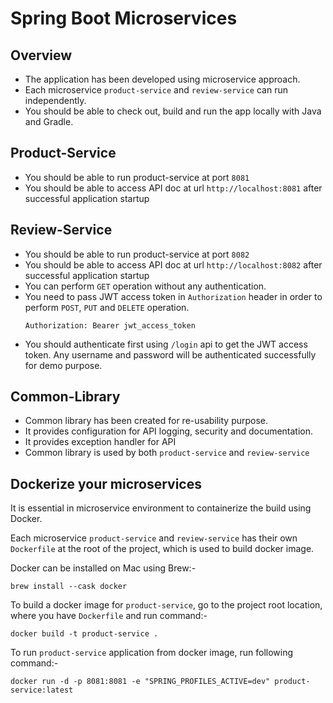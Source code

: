 # Spring Boot Microservices

## Overview
* The application has been developed using microservice approach. 
* Each microservice `product-service` and `review-service` can run independently.
* You should be able to check out, build and run the app locally with Java and Gradle.

## Product-Service
* You should be able to run product-service at port `8081`
* You should be able to access API doc at url `http://localhost:8081` after successful application startup

## Review-Service
* You should be able to run product-service at port `8082`
* You should be able to access API doc at url `http://localhost:8082` after successful application startup
* You can perform `GET` operation without any authentication.
* You need to pass JWT access token in `Authorization` header in order to perform `POST`, `PUT` and `DELETE` operation.
  ```
  Authorization: Bearer jwt_access_token
  ```
* You should authenticate first using `/login` api to get the JWT access token. Any username and password will be authenticated successfully for demo purpose.

## Common-Library
* Common library has been created for re-usability purpose.
* It provides configuration for API logging, security and documentation.
* It provides exception handler for API
* Common library is used by both `product-service` and `review-service`


## Dockerize your microservices
It is essential in microservice environment to containerize the build using Docker.

Each microservice `product-service` and `review-service` has their own `Dockerfile` at the root of the project, which is used to build docker image.

Docker can be installed on Mac using Brew:-
```
brew install --cask docker
```

To build a docker image for `product-service`, go to the project root location, where you have `Dockerfile` and run command:-
```
docker build -t product-service .
```

To run `product-service` application from docker image, run following command:-
```
docker run -d -p 8081:8081 -e "SPRING_PROFILES_ACTIVE=dev" product-service:latest
```
